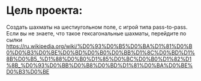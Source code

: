 # Цель проекта: 
Создать шахматы на шестиугольном поле, с игрой типа pass-to-pass. Если вы не знаете, что такое гексагональные шахматы, перейдите по сылки https://ru.wikipedia.org/wiki/%D0%93%D0%B5%D0%BA%D1%81%D0%B0%D0%B3%D0%BE%D0%BD%D0%B0%D0%BB%D1%8C%D0%BD%D1%8B%D0%B5_%D1%88%D0%B0%D1%85%D0%BC%D0%B0%D1%82%D1%8B_%D0%93%D0%BB%D0%B8%D0%BD%D1%81%D0%BA%D0%BE%D0%B3%D0%BE
